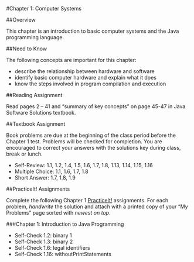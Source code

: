 #Chapter 1: Computer Systems

##Overview

This chapter is an introduction to basic computer systems and the Java programming language.  

##Need to Know

The following concepts are important for this chapter:
* describe the relationship between hardware and software
* identify basic computer hardware and explain what it does
* know the steps involved in program compilation and execution

##Reading Assignment 

Read pages 2 – 41 and “summary of key concepts” on page 45-47 in Java Software Solutions textbook.

##Textbook Assignment 

Book problems are due at the beginning of the class period before the Chapter 1 test.  Problems will be checked for completion.  You are encouraged to correct your answers with the solutions key during class, break or lunch.

* Self-Review: 1.1, 1.2, 1.4, 1.5, 1.6, 1.7, 1.8, 1.13, 1.14, 1.15, 1.16
* Multiple Choice: 1.1, 1.6, 1.7, 1.8
* Short Answer: 1.7, 1.8, 1.9

##PracticeIt! Assignments

Complete the following Chapter 1 [PracticeIt!](http://practiceit.cs.washington.edu/practiceit/index.jsp) assignments.  For each problem, *handwrite* the solution and attach with a printed copy of your “My Problems” page sorted with *newest on top*.
 
###Chapter 1: Introduction to Java Programming
 
* Self-Check 1.2: binary 1
* Self-Check 1.3: binary 2
* Self-Check 1.6: legal identifiers
* Self-Check 1.16: withoutPrintStatements
